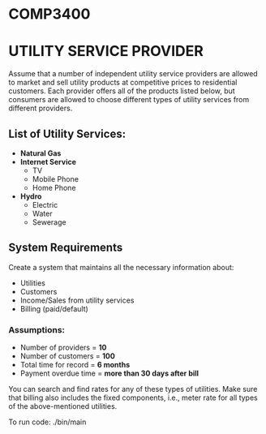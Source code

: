 # COMP3400

# UTILITY SERVICE PROVIDER

Assume that a number of independent utility service providers are allowed to market and sell utility products at competitive prices to residential customers. Each provider offers all of the products listed below, but consumers are allowed to choose different types of utility services from different providers.  

## List of Utility Services:
- **Natural Gas**  
- **Internet Service**  
  - TV  
  - Mobile Phone  
  - Home Phone  
- **Hydro**  
  - Electric  
  - Water  
  - Sewerage  

## System Requirements  
Create a system that maintains all the necessary information about:  
- Utilities  
- Customers  
- Income/Sales from utility services  
- Billing (paid/default)  

### Assumptions:  
- Number of providers = **10**  
- Number of customers = **100**  
- Total time for record = **6 months**  
- Payment overdue time = **more than 30 days after bill**  

You can search and find rates for any of these types of utilities. Make sure that billing also includes the fixed components, i.e., meter rate for all types of the above-mentioned utilities.

To run code: ./bin/main

